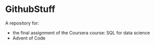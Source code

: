 # GithubStuff
A repository for:
- the final assignment of the Coursera course: SQL for data science
- Advent of Code
